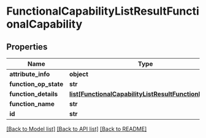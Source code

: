 # FunctionalCapabilityListResultFunctionalCapability

## Properties
Name | Type | Description | Notes
------------ | ------------- | ------------- | -------------
**attribute_info** | **object** |  | [optional] 
**function_op_state** | **str** |  | [optional] 
**function_details** | [**list[FunctionalCapabilityListResultFunctionDetails]**](FunctionalCapabilityListResultFunctionDetails.md) |  | [optional] 
**function_name** | **str** |  | [optional] 
**id** | **str** |  | [optional] 

[[Back to Model list]](../README.md#documentation-for-models) [[Back to API list]](../README.md#documentation-for-api-endpoints) [[Back to README]](../README.md)


